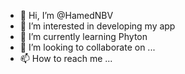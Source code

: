 - 👋 Hi, I’m @HamedNBV
- 👀 I’m interested in developing my app
- 🌱 I’m currently learning Phyton
- 💞️ I’m looking to collaborate on ...
- 📫 How to reach me ...

<!---
HamedNBV/HamedNBV is a ✨ special ✨ repository because its `README.md` (this file) appears on your GitHub profile.
You can click the Preview link to take a look at your changes.
--->
